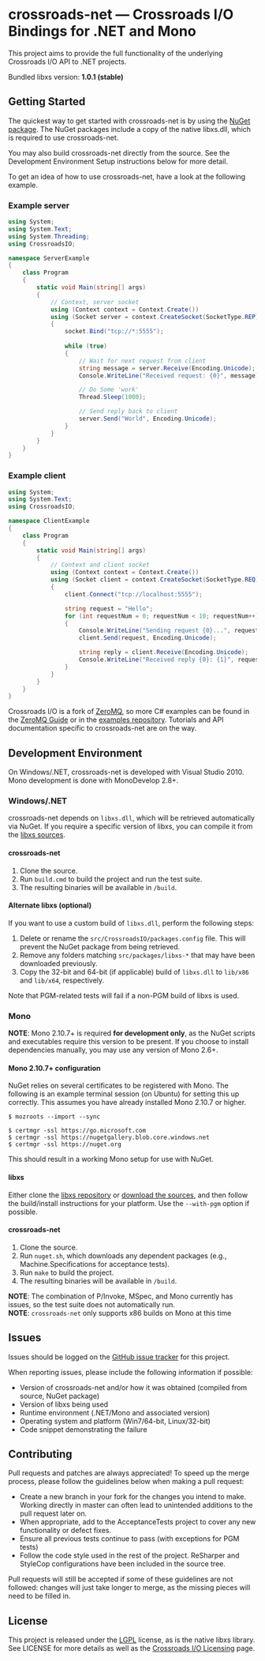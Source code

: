 # crossroads-net &mdash; Crossroads I/O Bindings for .NET and Mono

This project aims to provide the full functionality of the underlying Crossroads I/O API to .NET projects.

Bundled libxs version: **1.0.1 (stable)**  

## Getting Started

The quickest way to get started with crossroads-net is by using the [NuGet package][crossroads-net-nuget]. The NuGet packages include a copy of the native libxs.dll, which is required to use crossroads-net.

You may also build crossroads-net directly from the source. See the Development Environment Setup instructions below for more detail.

To get an idea of how to use crossroads-net, have a look at the following example.

### Example server

```c#
using System;
using System.Text;
using System.Threading;
using CrossroadsIO;

namespace ServerExample
{
    class Program
    {
        static void Main(string[] args)
        {
            // Context, server socket
            using (Context context = Context.Create())
            using (Socket server = context.CreateSocket(SocketType.REP))
            {
                socket.Bind("tcp://*:5555");
                
                while (true)
                {
                    // Wait for next request from client
                    string message = server.Receive(Encoding.Unicode);
                    Console.WriteLine("Received request: {0}", message);

                    // Do Some 'work'
                    Thread.Sleep(1000);

                    // Send reply back to client
                    server.Send("World", Encoding.Unicode);
                }
            }
        }
    }
}
```

### Example client

```c#
using System;
using System.Text;
using CrossroadsIO;

namespace ClientExample
{
    class Program
    {
        static void Main(string[] args)
        {
            // Context and client socket
            using (Context context = Context.Create())
            using (Socket client = context.CreateSocket(SocketType.REQ))
            {
                client.Connect("tcp://localhost:5555");

                string request = "Hello";
                for (int requestNum = 0; requestNum < 10; requestNum++)
                {
                    Console.WriteLine("Sending request {0}...", requestNum);
                    client.Send(request, Encoding.Unicode);

                    string reply = client.Receive(Encoding.Unicode);
                    Console.WriteLine("Received reply {0}: {1}", requestNum, reply);
                }
            }
        }
    }
}
```

Crossroads I/O is a fork of [ZeroMQ][zeromq], so more C# examples can be found in the [ZeroMQ Guide][zmq-guide] or in the [examples repository][zmq-example-repo]. Tutorials and API documentation specific to crossroads-net are on the way.

## Development Environment

On Windows/.NET, crossroads-net is developed with Visual Studio 2010. Mono development is done with MonoDevelop 2.8+.

### Windows/.NET

crossroads-net depends on `libxs.dll`, which will be retrieved automatically via NuGet. If you require a specific version of libxs, you can compile it from the [libxs sources][libxs].

#### crossroads-net

1. Clone the source.
2. Run `build.cmd` to build the project and run the test suite.
3. The resulting binaries will be available in `/build`.

#### Alternate libxs (optional)

If you want to use a custom build of `libxs.dll`, perform the following steps:

1. Delete or rename the `src/CrossroadsIO/packages.config` file. This will prevent the NuGet package from being retrieved.
2. Remove any folders matching `src/packages/libxs-*` that may have been downloaded previously.
3. Copy the 32-bit and 64-bit (if applicable) build of `libxs.dll` to `lib/x86` and `lib/x64`, respectively.

Note that PGM-related tests will fail if a non-PGM build of libxs is used.

### Mono

**NOTE**: Mono 2.10.7+ is required **for development only**, as the NuGet scripts and executables require this version to be present.
If you choose to install dependencies manually, you may use any version of Mono 2.6+.

#### Mono 2.10.7+ configuration

NuGet relies on several certificates to be registered with Mono. The following is an example terminal session (on Ubuntu) for setting this up correctly.
This assumes you have already installed Mono 2.10.7 or higher.

```shell
$ mozroots --import --sync

$ certmgr -ssl https://go.microsoft.com
$ certmgr -ssl https://nugetgallery.blob.core.windows.net
$ certmgr -ssl https://nuget.org
```

This should result in a working Mono setup for use with NuGet.

#### libxs

Either clone the [libxs repository][libxs] or [download the sources][xs-dl], and then follow the build/install instructions for your platform.
Use the `--with-pgm` option if possible.

#### crossroads-net

1. Clone the source.
2. Run `nuget.sh`, which downloads any dependent packages (e.g., Machine.Specifications for acceptance tests).
3. Run `make` to build the project.
4. The resulting binaries will be available in `/build`.

**NOTE**: The combination of P/Invoke, MSpec, and Mono currently has issues, so the test suite does not automatically run.  
**NOTE**: `crossroads-net` only supports x86 builds on Mono at this time

## Issues

Issues should be logged on the [GitHub issue tracker][issues] for this project.

When reporting issues, please include the following information if possible:

* Version of crossroads-net and/or how it was obtained (compiled from source, NuGet package)
* Version of libxs being used
* Runtime environment (.NET/Mono and associated version)
* Operating system and platform (Win7/64-bit, Linux/32-bit)
* Code snippet demonstrating the failure

## Contributing

Pull requests and patches are always appreciated! To speed up the merge process, please follow the guidelines below when making a pull request:

* Create a new branch in your fork for the changes you intend to make. Working directly in master can often lead to unintended additions to the pull request later on.
* When appropriate, add to the AcceptanceTests project to cover any new functionality or defect fixes.
* Ensure all previous tests continue to pass (with exceptions for PGM tests)
* Follow the code style used in the rest of the project. ReSharper and StyleCop configurations have been included in the source tree.

Pull requests will still be accepted if some of these guidelines are not followed: changes will just take longer to merge, as the missing pieces will need to be filled in.

## License

This project is released under the [LGPL][lgpl] license, as is the native libxs library. See LICENSE for more details as well as the [Crossroads I/O Licensing][xs-license] page.

[crossroads-net-nuget]: http://packages.nuget.org/Packages/crossroads-net
[libxs]: https://github.com/crossroads-io/libxs
[zmq-guide]: http://zguide.zeromq.org/page:all
[zmq-example-repo]: https://github.com/imatix/zguide/tree/master/examples/C%23
[xs-dl]: http://www.crossroads.io/download
[xs-license]: http://www.crossroads.io/dev:legal
[zeromq]: http://www.zeromq.org/
[issues]: https://github.com/jgoz/crossroads-net/issues
[lgpl]: http://www.gnu.org/licenses/lgpl.html
